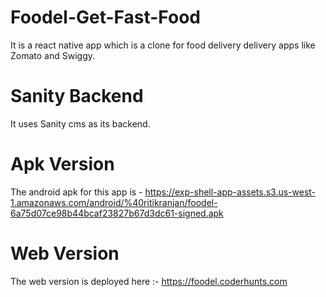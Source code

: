 # Foodel-Get-Fast-Food
It is a react native app which is a clone for food delivery delivery apps like Zomato and Swiggy.

# Sanity Backend
It uses Sanity cms as its backend.

# Apk Version
The android apk for this app is - https://exp-shell-app-assets.s3.us-west-1.amazonaws.com/android/%40ritikranjan/foodel-6a75d07ce98b44bcaf23827b67d3dc61-signed.apk

# Web Version
The web version is deployed here :- https://foodel.coderhunts.com
